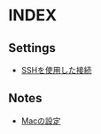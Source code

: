 # INDEX

## Settings
* [SSHを使用した接続](/settings/github-ssh.md)

## Notes
* [Macの設定](/notes/setup-mac.md)
